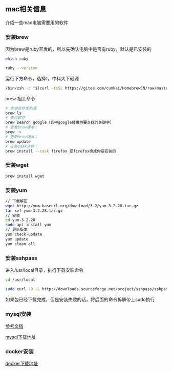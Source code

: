 


## mac相关信息

介绍一些mac电脑需要用的软件



### 安装brew

因为brew是ruby开发的，所以先确认电脑中是否有ruby，默认是已安装的

```bash
which ruby

ruby --version
```

运行下方命令，选择1，中科大下砸源

```bash
/bin/zsh -c "$(curl -fsSL https://gitee.com/cunkai/HomebrewCN/raw/master/Homebrew.sh)"

```

brew 相关命令

```bash
# 本地软件库列表
brew ls
# 查找软件
brew search google（其中google替换为要查找的关键字）
# 查看brew版本：
brew -v  
# 更新brew版本：
brew update
# 安装cask软件：
brew install --cask firefox 把firefox换成你要安装的

```

### 安装wget

```bash
brew install wget
```

### 安装yum

```bash
// 下载解压
wget http://yum.baseurl.org/download/3.2/yum-3.2.28.tar.gz
tar xvf yum-3.2.28.tar.gz
// 安装
cd yum-3.2.28
sudo apt install yum
// 更新版本
yum check-update
yum update
yum clean all
```

### 安装sshpass

进入/usr/local目录，执行下载安装命令

```bash
cd /usr/local

sudo curl -O -L http://downloads.sourceforge.net/project/sshpass/sshpass/1.06/sshpass-1.06.tar.gz && tar xvzf sshpass-1.06.tar.gz && cd sshpass-1.06 && ./configure && make && sudo make install

```

如果包已经下载完成，但是安装失败的话，将后面的命令拆解带上sudo执行

### mysql安装

[参考文档](https://www.jianshu.com/p/199492627ccc)

[mysql下载地址](https://dev.mysql.com/downloads/mysql/)

### docker安装

[docker下载地址](https://docs.docker.com/desktop/mac/install/)
